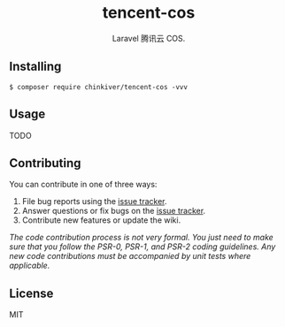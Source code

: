 <h1 align="center"> tencent-cos </h1>

<p align="center"> Laravel 腾讯云 COS.</p>


## Installing

```shell
$ composer require chinkiver/tencent-cos -vvv
```

## Usage

TODO

## Contributing

You can contribute in one of three ways:

1. File bug reports using the [issue tracker](https://github.com/chinkiver/tencent-cos/issues).
2. Answer questions or fix bugs on the [issue tracker](https://github.com/chinkiver/tencent-cos/issues).
3. Contribute new features or update the wiki.

_The code contribution process is not very formal. You just need to make sure that you follow the PSR-0, PSR-1, and PSR-2 coding guidelines. Any new code contributions must be accompanied by unit tests where applicable._

## License

MIT
